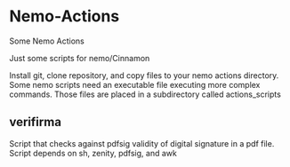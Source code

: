 # Nemo-Actions
Some Nemo Actions

Just some scripts for nemo/Cinnamon

Install git, clone repository, and copy files to your nemo actions directory.
Some nemo scripts need an executable file executing more complex commands. Those files are
placed in a subdirectory called actions_scripts



## verifirma
Script that checks against pdfsig validity of digital signature in a pdf file.
Script depends on sh, zenity, pdfsig, and awk
